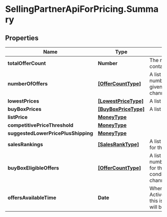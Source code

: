 # SellingPartnerApiForPricing.Summary

## Properties

Name | Type | Description | Notes
------------ | ------------- | ------------- | -------------
**totalOfferCount** | **Number** | The number of unique offers contained in NumberOfOffers. | 
**numberOfOffers** | [**[OfferCountType]**](OfferCountType.md) | A list that contains the total number of offers information for given conditions and fulfillment channels. | [optional] 
**lowestPrices** | [**[LowestPriceType]**](LowestPriceType.md) | A list of the lowest prices. | [optional] 
**buyBoxPrices** | [**[BuyBoxPriceType]**](BuyBoxPriceType.md) | A list of the Buy Box prices. | [optional] 
**listPrice** | [**MoneyType**](MoneyType.md) |  | [optional] 
**competitivePriceThreshold** | [**MoneyType**](MoneyType.md) |  | [optional] 
**suggestedLowerPricePlusShipping** | [**MoneyType**](MoneyType.md) |  | [optional] 
**salesRankings** | [**[SalesRankType]**](SalesRankType.md) | A list of sales rank information for the item, by category. | [optional] 
**buyBoxEligibleOffers** | [**[OfferCountType]**](OfferCountType.md) | A list that contains the total number of offers that are eligible for the Buy Box for the given conditions and fulfillment channels. | [optional] 
**offersAvailableTime** | **Date** | When the status is ActiveButTooSoonForProcessing, this is the time when the offers will be available for processing. | [optional] 


